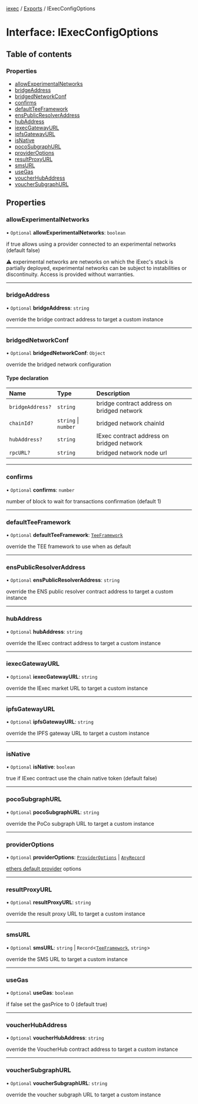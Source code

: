 [iexec](../README.md) / [Exports](../modules.md) / IExecConfigOptions

# Interface: IExecConfigOptions

## Table of contents

### Properties

- [allowExperimentalNetworks](IExecConfigOptions.md#allowexperimentalnetworks)
- [bridgeAddress](IExecConfigOptions.md#bridgeaddress)
- [bridgedNetworkConf](IExecConfigOptions.md#bridgednetworkconf)
- [confirms](IExecConfigOptions.md#confirms)
- [defaultTeeFramework](IExecConfigOptions.md#defaultteeframework)
- [ensPublicResolverAddress](IExecConfigOptions.md#enspublicresolveraddress)
- [hubAddress](IExecConfigOptions.md#hubaddress)
- [iexecGatewayURL](IExecConfigOptions.md#iexecgatewayurl)
- [ipfsGatewayURL](IExecConfigOptions.md#ipfsgatewayurl)
- [isNative](IExecConfigOptions.md#isnative)
- [pocoSubgraphURL](IExecConfigOptions.md#pocosubgraphurl)
- [providerOptions](IExecConfigOptions.md#provideroptions)
- [resultProxyURL](IExecConfigOptions.md#resultproxyurl)
- [smsURL](IExecConfigOptions.md#smsurl)
- [useGas](IExecConfigOptions.md#usegas)
- [voucherHubAddress](IExecConfigOptions.md#voucherhubaddress)
- [voucherSubgraphURL](IExecConfigOptions.md#vouchersubgraphurl)

## Properties

### allowExperimentalNetworks

• `Optional` **allowExperimentalNetworks**: `boolean`

if true allows using a provider connected to an experimental networks (default false)

⚠️ experimental networks are networks on which the iExec's stack is partially deployed, experimental networks can be subject to instabilities or discontinuity. Access is provided without warranties.

___

### bridgeAddress

• `Optional` **bridgeAddress**: `string`

override the bridge contract address to target a custom instance

___

### bridgedNetworkConf

• `Optional` **bridgedNetworkConf**: `Object`

override the bridged network configuration

#### Type declaration

| Name | Type | Description |
| :------ | :------ | :------ |
| `bridgeAddress?` | `string` | bridge contract address on bridged network |
| `chainId?` | `string` \| `number` | bridged network chainId |
| `hubAddress?` | `string` | IExec contract address on bridged network |
| `rpcURL?` | `string` | bridged network node url |

___

### confirms

• `Optional` **confirms**: `number`

number of block to wait for transactions confirmation (default 1)

___

### defaultTeeFramework

• `Optional` **defaultTeeFramework**: [`TeeFramework`](../modules.md#teeframework)

override the TEE framework to use when as default

___

### ensPublicResolverAddress

• `Optional` **ensPublicResolverAddress**: `string`

override the ENS public resolver contract address to target a custom instance

___

### hubAddress

• `Optional` **hubAddress**: `string`

override the IExec contract address to target a custom instance

___

### iexecGatewayURL

• `Optional` **iexecGatewayURL**: `string`

override the IExec market URL to target a custom instance

___

### ipfsGatewayURL

• `Optional` **ipfsGatewayURL**: `string`

override the IPFS gateway URL to target a custom instance

___

### isNative

• `Optional` **isNative**: `boolean`

true if IExec contract use the chain native token (default false)

___

### pocoSubgraphURL

• `Optional` **pocoSubgraphURL**: `string`

override the PoCo subgraph URL to target a custom instance

___

### providerOptions

• `Optional` **providerOptions**: [`ProviderOptions`](ProviderOptions.md) \| [`AnyRecord`](../modules.md#anyrecord)

[ethers default provider](https://docs.ethers.io/v5/api/providers/#providers-getDefaultProvider) options

___

### resultProxyURL

• `Optional` **resultProxyURL**: `string`

override the result proxy URL to target a custom instance

___

### smsURL

• `Optional` **smsURL**: `string` \| `Record`<[`TeeFramework`](../modules.md#teeframework), `string`\>

override the SMS URL to target a custom instance

___

### useGas

• `Optional` **useGas**: `boolean`

if false set the gasPrice to 0 (default true)

___

### voucherHubAddress

• `Optional` **voucherHubAddress**: `string`

override the VoucherHub contract address to target a custom instance

___

### voucherSubgraphURL

• `Optional` **voucherSubgraphURL**: `string`

override the voucher subgraph URL to target a custom instance
